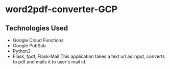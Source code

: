 # word2pdf-converter-GCP
## Technologies Used
* Google Cloud Functions
* Google PubSub
* Python3
* Flask, fpdf, Flask-Mail
This application takes a text url as input, converts to pdf and mails it to user's mail id.
